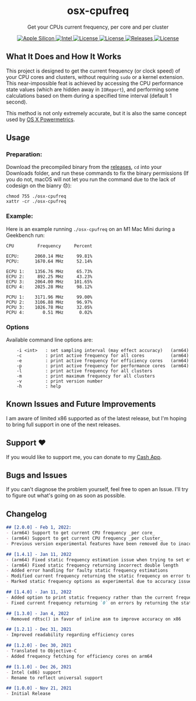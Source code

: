 <h1 align="center" style="">osx-cpufreq</h1>

<p align="center">
    Get your CPUs current frequency, per core and per cluster
</p>
<p align="center">
    <a href="">
       <img alt="Apple Silicon" src="https://img.shields.io/badge/Apple_Silicon-Full_Support-red.svg"/>
    </a>
    <a href="">
       <img alt="Intel" src="https://img.shields.io/badge/Intel-Limited_Support-blue.svg"/>
    </a>
        <a href="https://github.com/BitesPotatoBacks/osx-cpufreq/blob/main/LICENSE">
        <img alt="License" src="https://img.shields.io/github/license/BitesPotatoBacks/osx-cpufreq.svg"/>
    </a>
    <a href="https://github.com/BitesPotatoBacks/osx-cpufreq/stargazers">
        <img alt="License" src="https://img.shields.io/github/stars/BitesPotatoBacks/osx-cpufreq.svg"/>
    </a>
    <a href="https://github.com/BitesPotatoBacks/osx-cpufreq/releases">
        <img alt="Releases" src="https://img.shields.io/github/release/BitesPotatoBacks/osx-cpufreq.svg"/>
    </a>
        <a href="https://cash.app/$bitespotatobacks">
        <img alt="License" src="https://img.shields.io/badge/donate-Cash_App-default.svg"/>
    </a>
    <!-- <a href="https://github.com/BitesPotatoBacks/osx-cpufreq/stargazers"><img alt="Stars" src="https://img.shields.io/github/stars/BitesPotatoBacks/osx-cpufreq.svg"/></a>-->
    <br>
</p>

## What It Does and How It Works
This project is designed to get the current frequency (or clock speed) of your CPU cores and clusters, without requiring `sudo` or a kernel extension. This near-impossible feat is achieved by accessing the CPU performance state values (which are hidden away in `IOReport`), and performing some calculations based on them during a specified time interval (default 1 second). 

This method is not only extremely accurate, but it is also the same concept used by [OS X Powermetrics](https://www.unix.com/man-page/osx/1/powermetrics/).
## Usage
### Preparation:
Download the precompiled binary from the [releases](https://github.com/BitesPotatoBacks/osx-cpufreq/releases), `cd` into your Downloads folder, and run these commands to fix the binary permissions (If you do not, macOS will not let you run the command due to the lack of codesign on the bianry 😞):
```
chmod 755 ./osx-cpufreq
xattr -cr ./osx-cpufreq
```

### Example:
Here is an example running `./osx-cpufreq` on an M1 Mac Mini during a Geekbench run:
```
CPU         Frequency     Percent

ECPU:      2060.14 MHz     99.81%
PCPU:      1670.64 MHz     52.14%

ECPU 1:    1356.76 MHz     65.73%
ECPU 2:     892.25 MHz     43.23%
ECPU 3:    2064.00 MHz    101.65%
ECPU 4:    2025.28 MHz     98.12%

PCPU 1:    3171.96 MHz     99.00%
PCPU 2:    3106.88 MHz     96.97%
PCPU 3:    1026.78 MHz     32.05%
PCPU 4:       0.51 MHz      0.02%
```
### Options
Available command line options are:
```
    -i <int>   : set sampling interval (may effect accuracy)   (arm64)
    -c         : print active frequency for all cores          (arm64)
    -e         : print active frequency for efficiency cores   (arm64)
    -p         : print active frequency for performance cores  (arm64)
    -l         : print active frequency for all clusters
    -m         : print maximum frequency for all clusters
    -v         : print version number
    -h         : help
```

## Known Issues and Future Improvements
I am aware of limited x86 supported as of the latest release, but I'm hoping to bring full support in one of the next releases.

## Support ❤️
If you would like to support me, you can donate to my [Cash App](https://cash.app/$bitespotatobacks).
## Bugs and Issues
If you can't diagnose the problem yourself, feel free to open an Issue. I'll try to figure out what's going on as soon as possible.
## Changelog

```markdown
## [2.0.0] - Feb 1, 2022:
- (arm64) Support to get current CPU frequency _per core_
- (arm64) Support to get current CPU frequency _per cluster_
- Previous version experimental features have been removed due to inaccuracies

## [1.4.1] - Jan 11, 2022
- (arm64) Fixed static frequency estimation issue when trying to set efficiency cores only option 
- (arm64) Fixed static frequency returning incorrect double length
- Added error handling for faulty static frequency estimations
- Modified current frequency returning the static frequency on error to be disabled by default (can be reenabled using `-s`)
- Marked static frequency options as experimental due to accuracy issues

## [1.4.0] - Jan 11, 2022
- Added option to print static frequency rather than the current frequency
- Fixed current frequency returning `0` on errors by returning the static frequency on error (can be disabled using `-d`)

## [1.3.0] - Jan 4, 2022
- Removed rdtsc() in favor of inline asm to improve accuracy on x86

## [1.2.1] - Dec 31, 2021
- Improved readability regarding efficiency cores

## [1.2.0] - Dec 30, 2021
- Translated to Objective-C
- Added frequency fetching for efficiency cores on arm64

## [1.1.0] - Dec 26, 2021
- Intel (x86) support
- Rename to reflect universal support

## [1.0.0] - Nov 21, 2021
- Initial Release
```
<!-- 
Removing credits from public readme due to no longer using the methods derived from the following:
https://github.com/lemire/iosbitmapdecoding/blob/master/bitmapdecoding/bitmapdecoding.cpp
http://uob-hpc.github.io/2017/11/22/arm-clock-freq.html
-->
